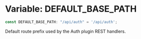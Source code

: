 # Variable: DEFAULT\_BASE\_PATH

```ts
const DEFAULT_BASE_PATH: "/api/auth" = '/api/auth';
```

Default route prefix used by the Auth plugin REST handlers.
